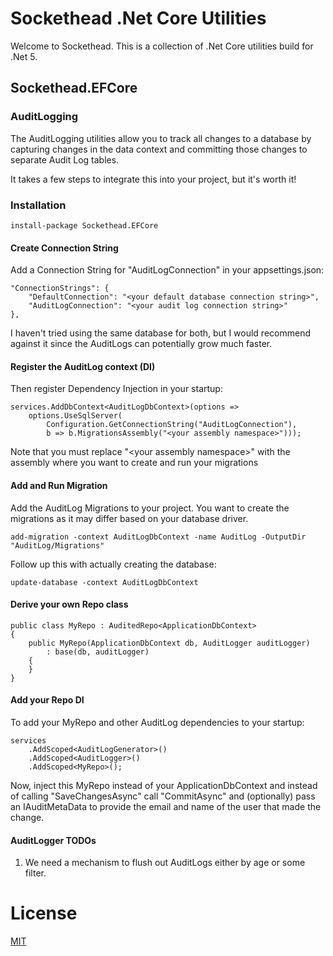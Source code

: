 ﻿# Sockethead .Net Core Utilities

Welcome to Sockethead.  This is a collection of .Net Core utilities build for .Net 5.

## Sockethead.EFCore

### AuditLogging

The AuditLogging utilities allow you to track all changes to a database by capturing changes in the 
data context and committing those changes to separate Audit Log tables.

It takes a few steps to integrate this into your project, but it's worth it!

### Installation

    install-package Sockethead.EFCore

#### Create Connection String
Add a Connection String for "AuditLogConnection" in your appsettings.json:

    "ConnectionStrings": {
        "DefaultConnection": "<your default database connection string>",
        "AuditLogConnection": "<your audit log connection string>"
    },

I haven't tried using the same database for both, but I would recommend against it since the AuditLogs can potentially grow much faster.

#### Register the AuditLog context (DI)
Then register Dependency Injection in your startup:

    services.AddDbContext<AuditLogDbContext>(options =>
        options.UseSqlServer(
            Configuration.GetConnectionString("AuditLogConnection"), 
            b => b.MigrationsAssembly("<your assembly namespace>")));

Note that you must replace "&lt;your assembly namespace&gt;" 
with the assembly where you want to create and run your migrations

#### Add and Run Migration
Add the AuditLog Migrations to your project.  You want to create the migrations as it may differ based on your database driver.

    add-migration -context AuditLogDbContext -name AuditLog -OutputDir "AuditLog/Migrations"

Follow up this with actually creating the database:

    update-database -context AuditLogDbContext

#### Derive your own Repo class

    public class MyRepo : AuditedRepo<ApplicationDbContext>
    {
        public MyRepo(ApplicationDbContext db, AuditLogger auditLogger)
            : base(db, auditLogger)
        {
        }
    }

#### Add your Repo DI
To add your MyRepo and other AuditLog dependencies to your startup:

    services
        .AddScoped<AuditLogGenerator>()
        .AddScoped<AuditLogger>()
        .AddScoped<MyRepo>();

Now, inject this MyRepo instead of your ApplicationDbContext 
and instead of calling "SaveChangesAsync" call "CommitAsync" and (optionally) pass 
an IAuditMetaData to provide the email and name of the user that made the change.

#### AuditLogger TODOs
1. We need a mechanism to flush out AuditLogs either by age or some filter.


# License
[MIT](https://opensource.org/licenses/MIT)
